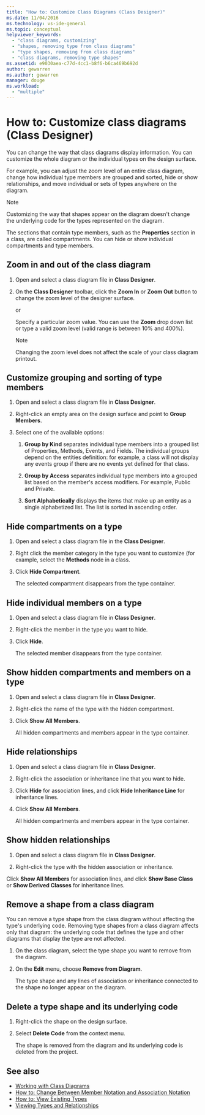 ```yaml
---
title: "How to: Customize Class Diagrams (Class Designer)"
ms.date: 11/04/2016
ms.technology: vs-ide-general
ms.topic: conceptual
helpviewer_keywords:
  - "class diagrams, customizing"
  - "shapes, removing type from class diagrams"
  - "type shapes, removing from class diagrams"
  - "class diagrams, removing type shapes"
ms.assetid: e9030aea-c77d-4cc1-b8f6-b6ca469b692d
author: gewarren
ms.author: gewarren
manager: douge
ms.workload:
  - "multiple"
---
```

# How to: Customize class diagrams (Class Designer)

You can change the way that class diagrams display information. You can customize the whole diagram or the individual types on the design surface.

For example, you can adjust the zoom level of an entire class diagram, change how individual type members are grouped and sorted, hide or show relationships, and move individual or sets of types anywhere on the diagram.

> [!NOTE]
> Customizing the way that shapes appear on the diagram doesn't change the underlying code for the types represented on the diagram.

The sections that contain type members, such as the **Properties** section in a class, are called compartments. You can hide or show individual compartments and type members.

## Zoom in and out of the class diagram

1.  Open and select a class diagram file in **Class Designer**.

2.  On the **Class Designer** toolbar, click the **Zoom In** or **Zoom Out** button to change the zoom level of the designer surface.

     or

     Specify a particular zoom value. You can use the **Zoom** drop down list or type a valid zoom level (valid range is between 10% and 400%).

    > [!NOTE]
    > Changing the zoom level does not affect the scale of your class diagram printout.

## Customize grouping and sorting of type members

1.  Open and select a class diagram file in **Class Designer**.

2.  Right-click an empty area on the design surface and point to **Group Members**.

3.  Select one of the available options:

    1.  **Group by Kind** separates individual type members into a grouped list of Properties, Methods, Events, and Fields. The individual groups depend on the entities definition: for example, a class will not display any events group if there are no events yet defined for that class.

    2.  **Group by Access** separates individual type members into a grouped list based on the member's access modifiers. For example, Public and Private.

    3.  **Sort Alphabetically** displays the items that make up an entity as a single alphabetized list. The list is sorted in ascending order.

## Hide compartments on a type

1.  Open and select a class diagram file in the **Class Designer**.

2.  Right click the member category in the type you want to customize (for example, select the **Methods** node in a class.

3.  Click **Hide Compartment**.

     The selected compartment disappears from the type container.

## Hide individual members on a type

1.  Open and select a class diagram file in **Class Designer**.

2.  Right-click the member in the type you want to hide.

3.  Click **Hide**.

     The selected member disappears from the type container.

## Show hidden compartments and members on a type

1.  Open and select a class diagram file in **Class Designer**.

2.  Right-click the name of the type with the hidden compartment.

3.  Click **Show All Members**.

     All hidden compartments and members appear in the type container.

## Hide relationships

1.  Open and select a class diagram file in **Class Designer**.

2.  Right-click the association or inheritance line that you want to hide.

3.  Click **Hide** for association lines, and click **Hide Inheritance Line** for inheritance lines.

4.  Click **Show All Members**.

     All hidden compartments and members appear in the type container.

## Show hidden relationships

1.  Open and select a class diagram file in **Class Designer**.

2.  Right-click the type with the hidden association or inheritance.

 Click **Show All Members** for association lines, and click **Show Base Class** or **Show Derived Classes** for inheritance lines.

## Remove a shape from a class diagram
You can remove a type shape from the class diagram without affecting the type's underlying code. Removing type shapes from a class diagram affects only that diagram: the underlying code that defines the type and other diagrams that display the type are not affected.

1.  On the class diagram, select the type shape you want to remove from the diagram.

2.  On the **Edit** menu, choose **Remove from Diagram**.

     The type shape and any lines of association or inheritance connected to the shape no longer appear on the diagram.

## Delete a type shape and its underlying code

1.  Right-click the shape on the design surface.

2.  Select **Delete Code** from the context menu.

     The shape is removed from the diagram and its underlying code is deleted from the project.

## See also

- [Working with Class Diagrams](working-with-class-diagrams.md)
- [How to: Change Between Member Notation and Association Notation](how-to-change-between-member-notation-and-association-notation.md)
- [How to: View Existing Types](how-to-view-existing-types.md)
- [Viewing Types and Relationships](viewing-types-and-relationships.md)